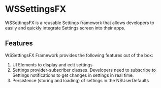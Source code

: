 # WSSettingsFX
WSSettingsFX is a reusable Settings framework that allows developers to easily and quickly integrate Settings screen into their apps.

## Features
WSSettingsFX Framework provides the following features out of the box:

1. UI Elements to display and edit settings
1. Settings provider-subscriber classes. Developers need to subscribe to Settings notifications to get changes in settings in real time.
1. Persistence (storing and loading) of settings in the NSUserDefaults
